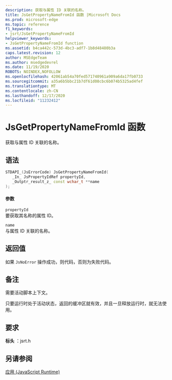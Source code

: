```yaml
---
description: 获取与属性 ID 关联的名称。
title: JsGetPropertyNameFromId 函数 |Microsoft Docs
ms.prod: microsoft-edge
ms.topic: reference
f1_keywords:
- jsrt/JsGetPropertyNameFromId
helpviewer_keywords:
- JsGetPropertyNameFromId function
ms.assetid: b4ca442c-573d-4bc3-adf7-1b8d48480b3a
caps.latest.revision: 12
author: MSEdgeTeam
ms.author: msedgedevrel
ms.date: 11/19/2020
ROBOTS: NOINDEX,NOFOLLOW
ms.openlocfilehash: 42061ab54a70fed571740961a909a6da17fb0733
ms.sourcegitcommit: a35a6b5bbc21b7df61d08cbc6b074b5325ad4fef
ms.translationtype: MT
ms.contentlocale: zh-CN
ms.lasthandoff: 12/17/2020
ms.locfileid: "11232412"
---
```

# JsGetPropertyNameFromId 函数

获取与属性 ID 关联的名称。  
  
## 语法  
  
```cpp  
STDAPI_(JsErrorCode) JsGetPropertyNameFromId(  
   _In_ JsPropertyIdRef propertyId,  
   _Outptr_result_z_ const wchar_t **name  
);  
```  
  
#### 参数  
 `propertyId`  
 要获取其名称的属性 ID。  
  
 `name`  
 与属性 ID 关联的名称。  
  
## 返回值  
 如果 `JsNoError` 操作成功，则代码，否则为失败代码。  
  
## 备注  
 需要活动脚本上下文。  
  
 只要运行时处于活动状态，返回的缓冲区就有效，并且一旦释放运行时，就无法使用。  
  
## 要求  
 **标头** ：jsrt.h  
  
## 另请参阅  
 [应用 (JavaScript Runtime)](../chakra-hosting/reference-javascript-runtime.md)
